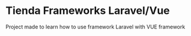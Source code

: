 # Tienda Frameworks Laravel/Vue
 Project made to learn how to use framework Laravel with VUE framework
